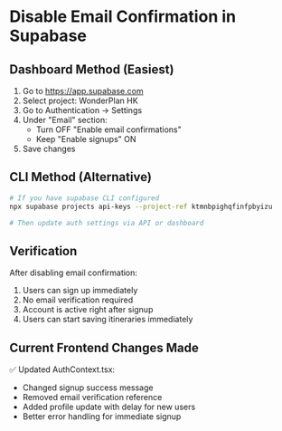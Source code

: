 # Disable Email Confirmation in Supabase

## Dashboard Method (Easiest)

1. Go to https://app.supabase.com
2. Select project: WonderPlan HK
3. Go to Authentication → Settings
4. Under "Email" section:
   - Turn OFF "Enable email confirmations"
   - Keep "Enable signups" ON
5. Save changes

## CLI Method (Alternative)

```bash
# If you have supabase CLI configured
npx supabase projects api-keys --project-ref ktmnbpighqfinfpbyizu

# Then update auth settings via API or dashboard
```

## Verification

After disabling email confirmation:
1. Users can sign up immediately
2. No email verification required
3. Account is active right after signup
4. Users can start saving itineraries immediately

## Current Frontend Changes Made

✅ Updated AuthContext.tsx:
- Changed signup success message
- Removed email verification reference
- Added profile update with delay for new users
- Better error handling for immediate signup
